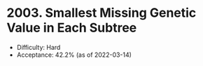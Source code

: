 # 2003. Smallest Missing Genetic Value in Each Subtree
- Difficulty: Hard
- Acceptance: 42.2% (as of 2022-03-14)
